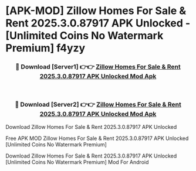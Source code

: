 # [APK-MOD] Zillow  Homes For Sale & Rent 2025.3.0.87917 APK Unlocked - [Unlimited Coins No Watermark Premium] f4yzy



<div align="center">
<h3>🔴 Download [Server1] 👉👉 <a href="https://momento.my/?title=Zillow__Homes_For_Sale_&_Rent_2025.3.0.87917_APK_Unlocked">Zillow  Homes For Sale & Rent 2025.3.0.87917 APK Unlocked Mod Apk</a></h3><br>

<h3>🔴 Download [Server2] 👉👉 <a href="https://momento.my/?title=Zillow__Homes_For_Sale_&_Rent_2025.3.0.87917_APK_Unlocked">Zillow  Homes For Sale & Rent 2025.3.0.87917 APK Unlocked Mod Apk</a></h3>
</div>



Download Zillow  Homes For Sale & Rent 2025.3.0.87917 APK Unlocked 

Free APK MOD Zillow  Homes For Sale & Rent 2025.3.0.87917 APK Unlocked [Unlimited Coins No Watermark Premium]

Download Zillow  Homes For Sale & Rent 2025.3.0.87917 APK Unlocked [Unlimited Coins No Watermark Premium] Mod For Android
